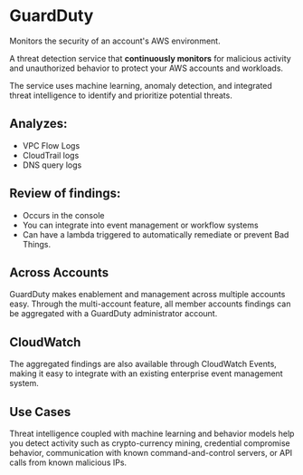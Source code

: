 # GuardDuty

Monitors the security of an account's AWS environment.

A threat detection service that **continuously monitors** for malicious activity and unauthorized behavior to protect your AWS accounts and workloads.

The service uses machine learning, anomaly detection, and integrated threat intelligence to identify and prioritize potential threats.

## Analyzes:

* VPC Flow Logs
* CloudTrail logs 
* DNS query logs

## Review of findings:

* Occurs in the console
* You can integrate into event management or workflow systems
* Can have a lambda triggered to automatically remediate or prevent Bad Things.

## Across Accounts

GuardDuty makes enablement and management across multiple accounts easy. Through the multi-account feature, all member accounts findings can be aggregated with a GuardDuty administrator account.

## CloudWatch

The aggregated findings are also available through CloudWatch Events, making it easy to integrate with an existing enterprise event management system.

## Use Cases

Threat intelligence coupled with machine learning and behavior models help you detect activity such as crypto-currency mining, credential compromise behavior, communication with known command-and-control servers, or API calls from known malicious IPs.